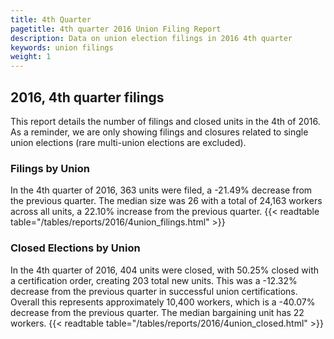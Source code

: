 ```yaml
---
title: 4th Quarter 
pagetitle: 4th quarter 2016 Union Filing Report
description: Data on union election filings in 2016 4th quarter 
keywords: union filings
weight: 1
---
```


## 2016, 4th quarter filings

This report details the number of filings and closed units in the 4th of 2016. As a reminder, we are only showing filings and closures related to single union elections (rare multi-union elections are excluded).

### Filings by Union
In the 4th quarter of 2016, 363 units were filed, a -21.49% decrease from the previous quarter. The median size was 26 with a total of 24,163 workers across all units, a 22.10% increase from the previous quarter.
{{< readtable table="/tables/reports/2016/4union_filings.html" >}}

### Closed Elections by Union
In the 4th quarter of 2016, 404 units were closed, with 50.25% closed with a certification order, creating 203 total new units. This was a -12.32% decrease from the previous quarter in successful union certifications. Overall this represents approximately 10,400 workers, which is a -40.07% decrease from the previous quarter. The median bargaining unit has 22 workers.
{{< readtable table="/tables/reports/2016/4union_closed.html" >}}

